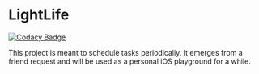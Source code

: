 # LightLife

[![Codacy Badge](https://api.codacy.com/project/badge/Grade/68966f1113f347f4afe4eacbbdca424c)](https://app.codacy.com/app/joanb/LightLife?utm_source=github.com&utm_medium=referral&utm_content=joanb/LightLife&utm_campaign=Badge_Grade_Dashboard)

This project is meant to schedule tasks periodically.  It emerges from a friend request and will be used as a personal iOS playground for a while.
